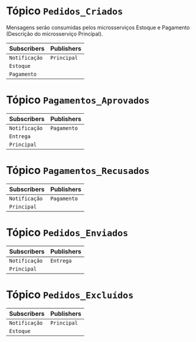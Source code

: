 # Tópico `Pedidos_Criados`
Mensagens serão consumidas pelos microsserviços Estoque e Pagamento (Descrição do microsserviço Principal).

| Subscribers   | Publishers  |
| :------------ | :---------- |
| `Notificação` | `Principal` |
| `Estoque`     |             |
| `Pagamento`   |             |

# Tópico `Pagamentos_Aprovados`
| Subscribers   | Publishers  |
| :------------ | :---------- |
| `Notificação` | `Pagamento` |
| `Entrega`     |             |
| `Principal`   |             |

# Tópico `Pagamentos_Recusados`
| Subscribers   | Publishers  |
| :------------ | :---------- |
| `Notificação` | `Pagamento` |
| `Principal`   |             |

# Tópico `Pedidos_Enviados`
| Subscribers   | Publishers |
| :------------ | :--------- |
| `Notificação` | `Entrega`  |
| `Principal`   |            |

# Tópico `Pedidos_Excluídos`
| Subscribers   | Publishers  |
| :------------ | :---------- |
| `Notificação` | `Principal` |
| `Estoque`     |             |